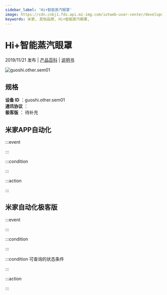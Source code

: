 ```yaml
---
sidebar_label: 'Hi+智能蒸汽眼罩'
image: https://cdn.cnbj1.fds.api.mi-img.com/iotweb-user-center/developer_1679047613916qSSQPKZY.png?GalaxyAccessKeyId=AKVGLQWBOVIRQ3XLEW&Expires=9223372036854775807&Signature=skjwss1b8m6KHKFlhhOYQpb5Bmo=
keywords: 米家, 其他品牌, Hi+智能蒸汽眼罩, 
---
```

# Hi+智能蒸汽眼罩

2019/11/21 发布 | [产品百科](https://home.mi.com/webapp/content/baike/product/index.html?model=guoshi.other.sem01/) | [说明书](https://home.mi.com/views/introduction.html?model=guoshi.other.sem01&region=cn)

![guoshi.other.sem01](https://cdn.cnbj1.fds.api.mi-img.com/iotweb-user-center/developer_1679047613916qSSQPKZY.png?GalaxyAccessKeyId=AKVGLQWBOVIRQ3XLEW&Expires=9223372036854775807&Signature=skjwss1b8m6KHKFlhhOYQpb5Bmo=)

## 规格  
> 
**设备 ID** ：guoshi.other.sem01  
**通讯协议** ：  
**极客版**  ： 待补充 


## 米家APP自动化  

:::event  

:::

:::condition  

:::

:::action   

:::

## 米家自动化极客版  

:::event  

:::

:::condition  

:::

:::condition 可查询的状态条件  

:::

:::action  

:::

        
